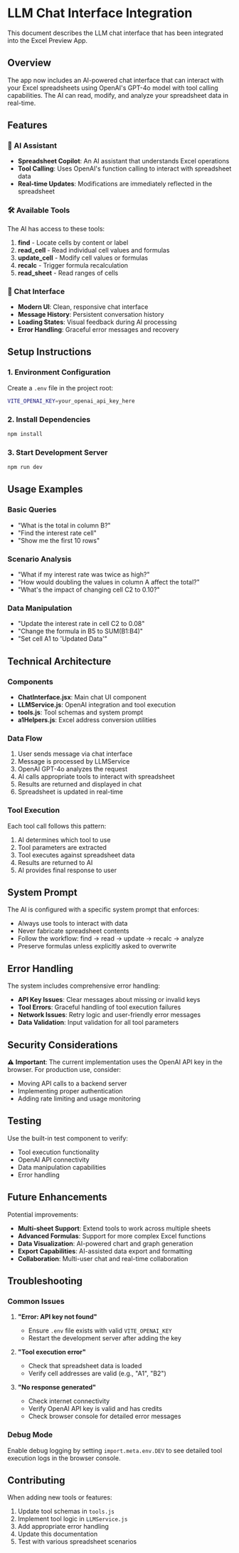 # LLM Chat Interface Integration

This document describes the LLM chat interface that has been integrated into the Excel Preview App.

## Overview

The app now includes an AI-powered chat interface that can interact with your Excel spreadsheets using OpenAI's GPT-4o model with tool calling capabilities. The AI can read, modify, and analyze your spreadsheet data in real-time.

## Features

### 🤖 AI Assistant
- **Spreadsheet Copilot**: An AI assistant that understands Excel operations
- **Tool Calling**: Uses OpenAI's function calling to interact with spreadsheet data
- **Real-time Updates**: Modifications are immediately reflected in the spreadsheet

### 🛠️ Available Tools
The AI has access to these tools:

1. **find** - Locate cells by content or label
2. **read_cell** - Read individual cell values and formulas
3. **update_cell** - Modify cell values or formulas
4. **recalc** - Trigger formula recalculation
5. **read_sheet** - Read ranges of cells

### 💬 Chat Interface
- **Modern UI**: Clean, responsive chat interface
- **Message History**: Persistent conversation history
- **Loading States**: Visual feedback during AI processing
- **Error Handling**: Graceful error messages and recovery

## Setup Instructions

### 1. Environment Configuration
Create a `.env` file in the project root:
```bash
VITE_OPENAI_KEY=your_openai_api_key_here
```

### 2. Install Dependencies
```bash
npm install
```

### 3. Start Development Server
```bash
npm run dev
```

## Usage Examples

### Basic Queries
- "What is the total in column B?"
- "Find the interest rate cell"
- "Show me the first 10 rows"

### Scenario Analysis
- "What if my interest rate was twice as high?"
- "How would doubling the values in column A affect the total?"
- "What's the impact of changing cell C2 to 0.10?"

### Data Manipulation
- "Update the interest rate in cell C2 to 0.08"
- "Change the formula in B5 to SUM(B1:B4)"
- "Set cell A1 to 'Updated Data'"

## Technical Architecture

### Components
- **ChatInterface.jsx**: Main chat UI component
- **LLMService.js**: OpenAI integration and tool execution
- **tools.js**: Tool schemas and system prompt
- **a1Helpers.js**: Excel address conversion utilities

### Data Flow
1. User sends message via chat interface
2. Message is processed by LLMService
3. OpenAI GPT-4o analyzes the request
4. AI calls appropriate tools to interact with spreadsheet
5. Results are returned and displayed in chat
6. Spreadsheet is updated in real-time

### Tool Execution
Each tool call follows this pattern:
1. AI determines which tool to use
2. Tool parameters are extracted
3. Tool executes against spreadsheet data
4. Results are returned to AI
5. AI provides final response to user

## System Prompt

The AI is configured with a specific system prompt that enforces:
- Always use tools to interact with data
- Never fabricate spreadsheet contents
- Follow the workflow: find → read → update → recalc → analyze
- Preserve formulas unless explicitly asked to overwrite

## Error Handling

The system includes comprehensive error handling:
- **API Key Issues**: Clear messages about missing or invalid keys
- **Tool Errors**: Graceful handling of tool execution failures
- **Network Issues**: Retry logic and user-friendly error messages
- **Data Validation**: Input validation for all tool parameters

## Security Considerations

⚠️ **Important**: The current implementation uses the OpenAI API key in the browser. For production use, consider:
- Moving API calls to a backend server
- Implementing proper authentication
- Adding rate limiting and usage monitoring

## Testing

Use the built-in test component to verify:
- Tool execution functionality
- OpenAI API connectivity
- Data manipulation capabilities
- Error handling

## Future Enhancements

Potential improvements:
- **Multi-sheet Support**: Extend tools to work across multiple sheets
- **Advanced Formulas**: Support for more complex Excel functions
- **Data Visualization**: AI-powered chart and graph generation
- **Export Capabilities**: AI-assisted data export and formatting
- **Collaboration**: Multi-user chat and real-time collaboration

## Troubleshooting

### Common Issues

1. **"Error: API key not found"**
   - Ensure `.env` file exists with valid `VITE_OPENAI_KEY`
   - Restart the development server after adding the key

2. **"Tool execution error"**
   - Check that spreadsheet data is loaded
   - Verify cell addresses are valid (e.g., "A1", "B2")

3. **"No response generated"**
   - Check internet connectivity
   - Verify OpenAI API key is valid and has credits
   - Check browser console for detailed error messages

### Debug Mode
Enable debug logging by setting `import.meta.env.DEV` to see detailed tool execution logs in the browser console.

## Contributing

When adding new tools or features:
1. Update tool schemas in `tools.js`
2. Implement tool logic in `LLMService.js`
3. Add appropriate error handling
4. Update this documentation
5. Test with various spreadsheet scenarios

